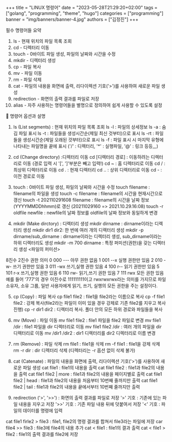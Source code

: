+++
title = "LINUX 명령어"
date = "2023-05-28T21:29:20+02:00"
tags = ["golang", "programming", "theme", "hugo"]
categories = ["programming"]
banner = "img/banners/banner-4.jpg"
authors = ["김정진"]
+++

필수 명령어들 요약




1. ls - 현재 위치의 파일 목록 조회
2. cd - 디렉터리 이동
3. touch - 0바이트 파일 생성, 파일의 날짜와 시간을 수정
4. mkdir - 디렉터리 생성
5. cp - 파일 복사
6. mv - 파일 이동
7. rm - 파일 삭제
8. cat - 파일의 내용을 화면에 출력, 리다이렉션 기호('>')를 사용하여 새로운 파일 생성
9. redirection - 화면의 출력 결과를 파일로 저장
10. alias - 자주 사용하는 명령어들을 별명으로 정의하여 쉽게 사용할 수 있도록 설정
 

 

🔎 명령어 옵션과 설명
 

1. ls (List segments) : 현재 위치의 파일 목록 조회
ls -l : 파일의 상세정보
ls -a : 숨김 파일 표시
ls -t : 파일들을 생성시간순(제일 최신 것부터)으로 표시
ls -rt : 파일들을 생성시간순(제일 오래된 것부터)으로 표시
ls -f : 파일 표시 시 마지막 유형에 나타내는 파일명을 끝에 표시
('/' : 디렉터리, '*' : 실행파일, '@' : 링크 등등,,,)
 

2. cd (Change directory) :디렉터리 이동
cd [디렉터리 경로] : 이동하려는 디렉터리로 이동 (경로 입력 시 '[', ']'부분은 빼고 입력!)
cd ~ : 홈 디렉터리로 이동
cd / : 최상위 디렉터리로 이동
cd . : 현재 디렉터리 
cd .. : 상위 디렉터리로 이동
cd - : 이전 경로로 이동
 

3. touch : 0바이트 파일 생성, 파일의 날짜와 시간을 수정
touch filename : filename의 파일을 생성
touch -c filename : filename의 시간을 현재시간으로 갱신
touch -t 202110291608 filename : filename의 시간을 날짜 정보(YYYYMMDDhhmm)로 갱신
(20211029160 => 2021.10.29.16:08)
touch -r oldfile newfile  : newfile의 날짜 정보를 oldfile의 날짜 정보와 동일하게 변경
 

4. mkdir (Make dirctory) : 디렉터리 생성
mkdir dirname : dirname이라는 디렉터리 생성
mkdir dir1 dir2: 한 번에 여러 개의 디렉터리 생성
mkdir -p dirname/sub_dirname : dirname이라는 디렉터리 생성, sub_dirname이라는 하위 디렉터리도 생성
mkdir -m 700 dirname : 특정 퍼미션(권한)을 갖는 디렉터리 생성
<파일의 퍼미션>

8진수	2진수	권한	의미
0	000	---	아무 권한 없음
1	001	--x	실행 권한만 있음
2	010	-w-	쓰기 권한만 있음
3	011	-wx	쓰기,실행 권한 있음
4	100	r--	읽기 권한만 있음
5	101	r-x	쓰기,실행 권한 있음
6	110	rw-	읽기,쓰기 권한 있음
7	111	rwx	모든 권한 있음
예를 들어 '777'의 경우 이진수로 111111111이고 rwxrwxrwx라는 의미를 가지므로 파일 소유자, 소유 그룹, 일반 사용자에게 읽기, 쓰기, 실행의 모든 권한을 주는 설정이다.

 

5. cp (Copy) : 파일 복사
cp file1 file2 : file1을 file2라는 이름으로 복사
cp -f file1 file2 : 강제 복사(file2라는 파일이 이미 있을 경우 강제로 기존 file2를 지우고 복사 진행)
cp -r dir1 dir2 : 디렉터리 복사. 폴더 안의 모든 하위 경로와 파일들을 복사
 

6. mv (Move) : 파일 이동
mv file1 file2 : file1 파일을 file2 파일로 변경
mv file1 /dir : file1 파일을 dir 디렉터리로 이동
mv file1 file2 /dir : 여러 개의 파일을 dir 디렉터리로 이동
mv /dir1 /dir2 : dir1 디렉터리를 dir2 디렉터리로 이름 변경
 

7. rm (Remove) : 파일 삭제
rm file1 : file1을 삭제
rm -f file1 : file1을 강제 삭제
rm -r dir : dir 디렉터리 삭제 (디렉터리는 -r 옵션 없이 삭제 불가)
 

8. cat (Catenate) : 파일의 내용을 화면에 출력, 리다이렉션 기호('>')를 사용하여 새로운 파일 생성
cat file1 : file1의 내용을 출력
cat file1 file2 : file1과 file2의 내용을 출력
cat file1 file2 | more : file1과 file2의 내용을 페이지별로 출력
cat file1 file2 | head : file1과 file2의 내용을 처음부터 10번째 줄까지만 출력
cat file1 file2 | tail : file1과 file2의 내용을 끝에서부터 10번째 줄까지만 출력
 

9. redirection ('>', '>>') : 화면의 출력 결과를 파일로 저장
'>' 기호 : 기존에 있는 파일 내용을 지우고 저장
'>>' 기호 : 기존 파일 내용 뒤에 덧붙여서 저장
'<' 기호 : 파일의 데이터를 명령에 입력

cat file1 firle2 > file3 : file1, file2의 명령 결과를 합쳐서 file3라는 파일에 저장
car file4 >> file3 : file3에 file4의 내용 추가
cat < file1 : file1의 결과 출력
cat < file1 > file2 : file1의 출력 결과를 file2에 저장

